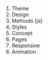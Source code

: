 <!-- ^^ DONE -->

1. Theme
2. Design
3. Methods (js)
4. Styles
5. Concept
6. Pages
7. Responsive
8. Animation
